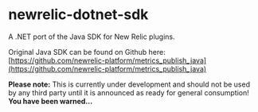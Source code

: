 newrelic-dotnet-sdk
===================

A .NET port of the Java SDK for New Relic plugins.

Original Java SDK can be found on Github here:
[https://github.com/newrelic-platform/metrics_publish_java](https://github.com/newrelic-platform/metrics_publish_java)

**Please note:** This is currently under development and should not be used by any third party until it is announced as ready for general consumption! **You have been warned...**
